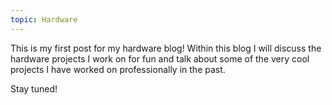 ```yaml
---
topic: Hardware
---
```


This is my first post for my hardware blog! Within this blog I will discuss the hardware projects I work on for fun and talk about some of the very cool projects I have worked on professionally in the past.

Stay tuned!